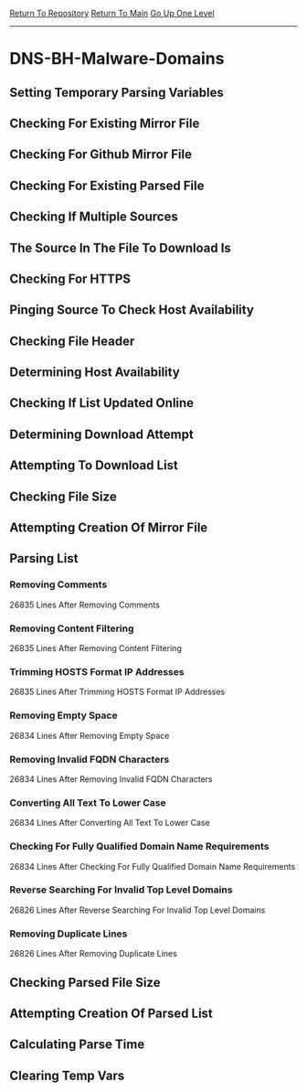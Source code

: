 [Return To Repository](https://github.com/deathbybandaid/piholeparser/)
[Return To Main](https://github.com/deathbybandaid/piholeparser/blob/master/RecentRunLogs/Mainlog.md)
[Go Up One Level](https://github.com/deathbybandaid/piholeparser/blob/master/RecentRunLogs/TopLevelScripts/30-Processing-External-Blacklists.md)
____________________________________
# DNS-BH-Malware-Domains
## Setting Temporary Parsing Variables
## Checking For Existing Mirror File
## Checking For Github Mirror File
## Checking For Existing Parsed File
## Checking If Multiple Sources
## The Source In The File To Download Is
## Checking For HTTPS
## Pinging Source To Check Host Availability
## Checking File Header
## Determining Host Availability
## Checking If List Updated Online
## Determining Download Attempt
## Attempting To Download List
## Checking File Size
## Attempting Creation Of Mirror File
## Parsing List
### Removing Comments
26835 Lines After Removing Comments
### Removing Content Filtering
26835 Lines After Removing Content Filtering
### Trimming HOSTS Format IP Addresses
26835 Lines After Trimming HOSTS Format IP Addresses
### Removing Empty Space
26834 Lines After Removing Empty Space
### Removing Invalid FQDN Characters
26834 Lines After Removing Invalid FQDN Characters
### Converting All Text To Lower Case
26834 Lines After Converting All Text To Lower Case
### Checking For Fully Qualified Domain Name Requirements
26834 Lines After Checking For Fully Qualified Domain Name Requirements
### Reverse Searching For Invalid Top Level Domains
26826 Lines After Reverse Searching For Invalid Top Level Domains
### Removing Duplicate Lines
26826 Lines After Removing Duplicate Lines
## Checking Parsed File Size
## Attempting Creation Of Parsed List
## Calculating Parse Time
## Clearing Temp Vars
